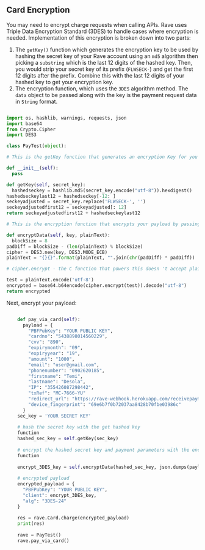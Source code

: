 ## Card Encryption

You may need to encrypt charge requests when calling APIs. Rave uses Triple Data Encryption Standard (3DES) to handle cases where encryption is needed. Implementation of this encryption is broken down into two parts:

1. The `getKey()` function which generates the encryption key to be used by hashing the secret key of your Rave account using an `md5` algorithm then picking a `substring` which is the last 12 digits of the hashed key. Then, you would strip your secret key of its prefix (`FLWSECK-`) and get the first 12 digits after the prefix. Combine this with the last 12 digits of your hashed key to get your encryption key.
2. The encryption function, which uses the `3DES` algorithm method. The `data` object to be passed along with the key is the payment request data in  `String`  format. 

```python

import os, hashlib, warnings, requests, json
import base64
from Crypto.Cipher
import DES3

class PayTest(object):

# This is the getKey function that generates an encryption Key for you by passing your Secret Key as a parameter."

def __init__(self):
  pass

def getKey(self, secret_key):
  hashedseckey = hashlib.md5(secret_key.encode("utf-8")).hexdigest()
hashedseckeylast12 = hashedseckey[-12: ]
seckeyadjusted = secret_key.replace('FLWSECK-', '')
seckeyadjustedfirst12 = seckeyadjusted[: 12]
return seckeyadjustedfirst12 + hashedseckeylast12

# This is the encryption function that encrypts your payload by passing the text and your encryption Key."

def encryptData(self, key, plainText):
  blockSize = 8
padDiff = blockSize - (len(plainText) % blockSize)
cipher = DES3.new(key, DES3.MODE_ECB)
plainText = "{}{}".format(plainText, "".join(chr(padDiff) * padDiff))

# cipher.encrypt - the C function that powers this doesn 't accept plain string, rather it accepts byte strings, hence the need for the conversion below

test = plainText.encode('utf-8')
encrypted = base64.b64encode(cipher.encrypt(test)).decode("utf-8")
return encrypted
```

Next, encrypt your payload:

```python

    def pay_via_card(self):
      payload = {
        "PBFPubKey": "YOUR PUBLIC KEY",
        "cardno": "5438898014560229",
        "cvv": "890",
        "expirymonth": "09",
        "expiryyear": "19",
        "amount": "1000",
        "email": "user@gmail.com",
        "phonenumber": "0902620185",
        "firstname": "Temi",
        "lastname": "Desola",
        "IP": "355426087298442",
        "txRef": "MC-7666-YU"
        "redirect_url": "https://rave-webhook.herokuapp.com/receivepayment",
        "device_fingerprint": "69e6b7f0b72037aa8428b70fbe03986c"
      }
    sec_key = 'YOUR SECRET KEY'
    
    # hash the secret key with the get hashed key
    function
    hashed_sec_key = self.getKey(sec_key)
    
    # encrypt the hashed secret key and payment parameters with the encrypt
    function
    
    encrypt_3DES_key = self.encryptData(hashed_sec_key, json.dumps(payload))
    
    # encrypted payload
    encrypted_payload = {
      "PBFPubKey": "YOUR PUBLIC KEY",
      "client": encrypt_3DES_key,
      "alg": "3DES-24"
    }
    
    res = rave.Card.charge(encrypted_payload)
    print(res)
    
    rave = PayTest()
    rave.pay_via_card()

```